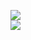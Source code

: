 [![](https://img.shields.io/badge/Made%20With-Github%20Spray-lightgrey.svg?style=for-the-badge&logo=github)](https://github.com/Annihil/github-spray#27384)  
[![](https://i.imgur.com/2DrTn0Z.gif)](https://github.com/Annihil/github-spray)